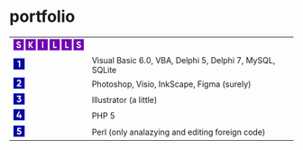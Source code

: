 # portfolio

<table>
 <th colspan="1">
  <img src="/image/skills.png" width="135" height="20">
 </th>
 <tr>
  <td valign="center"><img src="/image/1.png" width="20" height="20"></td>
  <td valign="center">Visual Basic 6.0, VBA, Delphi 5, Delphi 7, MySQL, SQLite</td>
 </tr>
 <tr>
  <td valign="center"><img src="/image/2.png" width="20" height="20"></td>
  <td valign="center">Photoshop, Visio, InkScape, Figma (surely)</td>
 </tr>
 <tr>
  <td valign="center"><img src="/image/3.png" width="20" height="20"></td>
  <td valign="center">Illustrator (a little)</td>
 </tr>
 <tr>
  <td valign="center"><img src="/image/4.png" width="20" height="20"></td>
  <td valign="center">PHP 5</td>
 </tr>
 <tr>
  <td valign="center"><img src="/image/5.png" width="20" height="20"></td>
  <td valign="center">Perl (only analazying and editing foreign code)</td>
 </tr>
<table>
